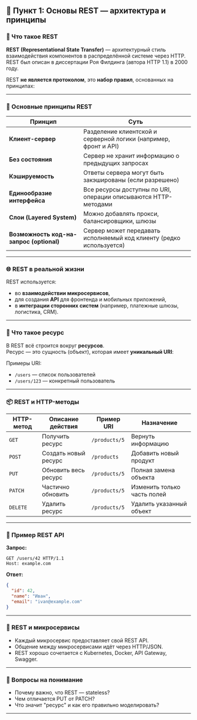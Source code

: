 ## 🔹 Пункт 1: Основы REST — архитектура и принципы

### 📘 Что такое REST

**REST (Representational State Transfer)** — архитектурный стиль взаимодействия компонентов в распределённой системе через HTTP.  
REST был описан в диссертации Роя Филдинга (автора HTTP 1.1) в 2000 году.

REST **не является протоколом**, это **набор правил**, основанных на принципах:

---

### 🧩 Основные принципы REST

| Принцип                | Суть                                                                 |
|------------------------|----------------------------------------------------------------------|
| **Клиент-сервер**      | Разделение клиентской и серверной логики (например, фронт и API)     |
| **Без состояния**      | Сервер не хранит информацию о предыдущих запросах                    |
| **Кэшируемость**       | Ответы сервера могут быть закэшированы (если разрешено)              |
| **Единообразие интерфейса** | Все ресурсы доступны по URI, операции описываются HTTP-методами         |
| **Слои (Layered System)** | Можно добавлять прокси, балансировщики, шлюзы                        |
| **Возможность код-на-запрос (optional)** | Сервер может передавать исполняемый код клиенту (редко используется) |

---

### 🌐 REST в реальной жизни

REST используется:
- во **взаимодействии микросервисов**,
- для создания **API** для фронтенда и мобильных приложений,
- в **интеграции сторонних систем** (например, платежные шлюзы, логистика, CRM).

---

### 🧾 Что такое ресурс

В REST всё строится вокруг **ресурсов**.  
Ресурс — это сущность (объект), которая имеет **уникальный URI**:

Примеры URI:
- `/users` — список пользователей
- `/users/123` — конкретный пользователь

---

### 📦 REST и HTTP-методы

| HTTP-метод | Описание действия       | Пример URI             | Назначение                          |
|------------|--------------------------|-------------------------|--------------------------------------|
| `GET`      | Получить ресурс          | `/products/5`           | Вернуть информацию                  |
| `POST`     | Создать новый ресурс     | `/products`             | Добавить новый продукт              |
| `PUT`      | Обновить весь ресурс     | `/products/5`           | Полная замена объекта               |
| `PATCH`    | Частично обновить        | `/products/5`           | Изменить только часть полей         |
| `DELETE`   | Удалить ресурс           | `/products/5`           | Удалить указанный объект            |

---

### 📡 Пример REST API

**Запрос:**
```http
GET /users/42 HTTP/1.1
Host: example.com
```

**Ответ:**
```json
{
  "id": 42,
  "name": "Иван",
  "email": "ivan@example.com"
}
```

---

### 🔄 REST и микросервисы

- Каждый микросервис предоставляет свой REST API.
- Общение между микросервисами идёт через HTTP/JSON.
- REST хорошо сочетается с Kubernetes, Docker, API Gateway, Swagger.

---

### 🧠 Вопросы на понимание

- Почему важно, что REST — stateless?
- Чем отличается PUT от PATCH?
- Что значит "ресурс" и как его правильно моделировать?

---